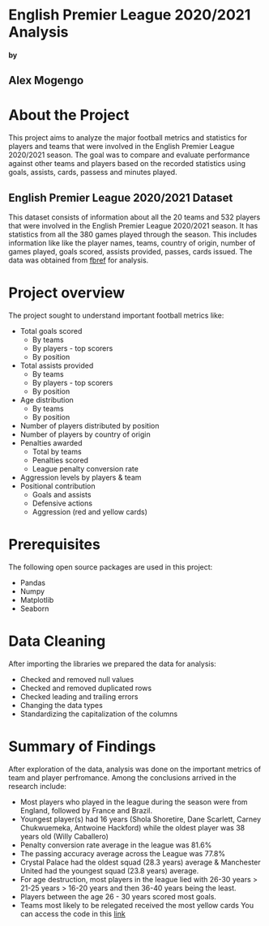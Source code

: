 # English Premier League 2020/2021 Analysis
#### by
## Alex Mogengo

# About the Project
This project aims to analyze the major football metrics and statistics for players and teams that were involved in the English Premier League 2020/2021 season. The goal was to compare and evaluate performance against other teams and players based on the recorded statistics using goals, assists, cards, passess and minutes played.

## English Premier League 2020/2021 Dataset
This dataset consists of information about all the 20 teams and 532 players that were involved in the English Premier League 2020/2021 season. It has statistics from all the 380 games played through the season. This includes information like like the player names, teams, country of origin, number of games played, goals scored, assists provided, passes, cards issued. The data was obtained from [fbref](https://fbref.com/) for analysis.

# Project overview
The project sought to understand important football metrics like:
* Total goals scored
  * By teams
  * By players - top scorers
  * By position
* Total assists provided
  * By teams
  * By players - top scorers
  * By position
* Age distribution
  * By teams
  * By position
* Number of players distributed by position
* Number of players by country of origin
* Penalties awarded
    * Total by teams
    * Penalties scored
    * League penalty conversion rate
* Aggression levels by players & team
* Positional contribution
  * Goals and assists
  * Defensive actions
  * Aggression (red and yellow cards)



# Prerequisites
The following open source packages are used in this project:
* Pandas
* Numpy
* Matplotlib
* Seaborn

# Data Cleaning
After importing the libraries we prepared the data for analysis:
* Checked and removed null values
* Checked and removed duplicated rows
* Checked leading and trailing errors
* Changing the data types
* Standardizing the capitalization of the columns

# Summary of Findings
After exploration of the data, analysis was done on the important metrics of team and player perfromance. Among the conclusions arrived in the research include:
* Most players who played in the league during the season were from England, followed by France and Brazil.
* Youngest player(s) had 16 years (Shola Shoretire, Dane Scarlett, Carney Chukwuemeka, Antwoine Hackford) while the oldest player was 38 years old (Willy Caballero) 
* Penalty conversion rate average in the league was 81.6%
* The passing accuracy average across the League was 77.8%
* Crystal Palace had the oldest squad (28.3 years) average & Manchester United had the youngest squad (23.8 years) average.
* For age destruction, most players in the league lied with 26-30 years > 21-25  years > 16-20 years and then 36-40 years being the least.
* Players between the age 26 - 30 years scored most goals.
* Teams most likely to be relegated received the most yellow cards
You can access the code in this [link](https://github.com/AlexOchoki/AlexOchoki-EPL_2020_2021_Analysis/blob/main/English_Premier_League_2020_2021_Analysis%20(1).ipynb)
